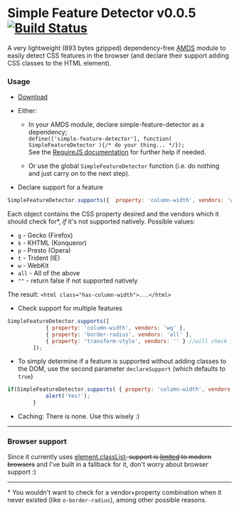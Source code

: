 # Simple Feature Detector v0.0.5 [![Build Status](https://travis-ci.org/adam-lynch/simple-feature-detector.png)](https://travis-ci.org/adam-lynch/simple-feature-detector)

A very lightweight (893 bytes gzipped) dependency-free [AMDS](http://wiki.commonjs.org/wiki/Modules/AsynchronousDefinition) module to easily detect CSS features in the browser (and declare their support adding CSS classes to the HTML element).

### Usage
* [Download](https://github.com/adam-lynch/simple-feature-detector/raw/master/simple-feature-detector.min.js)

* Either:
  * In your AMDS module, declare simple-feature-detector as a dependency;  
  `define(['simple-feature-detector'], function( SimpleFeatureDetector ){/* do your thing... */});`  
  See the [RequireJS documentation](http://requirejs.org/docs/start.html) for further help if needed.  
  
  * Or use the global `SimpleFeatureDetector` function (i.e. do nothing and just carry on to the next step).

* Declare support for a feature
```js
SimpleFeatureDetector.supports({  property: 'column-width', vendors: 'wg' }));
```
Each object contains the CSS property desired and the vendors which it should check for*, _if_ it's not supported natively. 
Possible values:
 * `g` - Gecko (Firefox)
 * `k` - KHTML (Konqueror)
 * `p` - Presto (Opera)
 * `t` - Trident (IE)
 * `w` - WebKit
 * `all` - All of the above
 * `""` - return false if not supported natively

 The result: `<html class="has-column-width">...</html>`

* Check support for multiple features
```js
SimpleFeatureDetector.supports([
            { property: 'column-width', vendors: 'wg' },
            { property: 'border-radius', vendors: 'all' },
            { property: 'transform-style', vendors: '' } //will check for native support only
        ]);
```
* To simply determine if a feature is supported without adding classes to the DOM, use the second parameter `declareSupport` (which defaults to `true`)
```js
if(SimpleFeatureDetector.supports( { property: 'column-width', vendors: 'wg' }, false )){
            alert('Yes!');
        }
```

* Caching: There is none. Use this wisely :)

-----------

### Browser support
Since it currently uses [element.classList](https://developer.mozilla.org/en/docs/DOM/element.classList)<del>, support is [limited](http://caniuse.com/#search=classlist) to modern browsers</del> and I've built in a fallback for it, don't worry about browser support :)

-----------
\* You wouldn't want to check for a vendor+property combination when it never existed (like `o-border-radius`), among other possible reasons.
